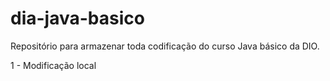 # dia-java-basico
Repositório para armazenar toda codificação do curso Java básico da DIO.

1 - Modificação local
